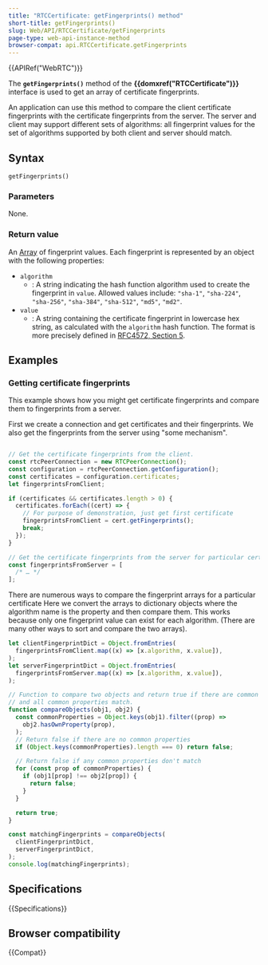 ```yaml
---
title: "RTCCertificate: getFingerprints() method"
short-title: getFingerprints()
slug: Web/API/RTCCertificate/getFingerprints
page-type: web-api-instance-method
browser-compat: api.RTCCertificate.getFingerprints
---
```


{{APIRef("WebRTC")}}

The **`getFingerprints()`** method of the **{{domxref("RTCCertificate")}}** interface is used to get an array of certificate fingerprints.

An application can use this method to compare the client certificate fingerprints with the certificate fingerprints from the server.
The server and client may support different sets of algorithms: all fingerprint values for the set of algorithms supported by both client and server should match.

## Syntax

```js-nolint
getFingerprints()
```

### Parameters

None.

### Return value

An [Array](/en-US/docs/Web/JavaScript/Reference/Global_Objects/Array) of fingerprint values.
Each fingerprint is represented by an object with the following properties:

- `algorithm`
  - : A string indicating the hash function algorithm used to create the fingerprint in `value`.
    Allowed values include: `"sha-1"`, `"sha-224"`, `"sha-256"`, `"sha-384"`, `"sha-512"`, `"md5"`, `"md2"`.<!-- from [RFC4572] Section 5. -->
- `value`
  - : A string containing the certificate fingerprint in lowercase hex string, as calculated with the `algorithm` hash function.
    The format is more precisely defined in [RFC4572, Section 5](https://www.rfc-editor.org/rfc/rfc4572#section-5).

## Examples

### Getting certificate fingerprints

This example shows how you might get certificate fingerprints and compare them to fingerprints from a server.

First we create a connection and get certificates and their fingerprints.
We also get the fingerprints from the server using "some mechanism".

```js

// Get the certificate fingerprints from the client.
const rtcPeerConnection = new RTCPeerConnection();
const configuration = rtcPeerConnection.getConfiguration();
const certificates = configuration.certificates;
let fingerprintsFromClient;

if (certificates && certificates.length > 0) {
  certificates.forEach((cert) => {
    // For purpose of demonstration, just get first certificate
    fingerprintsFromClient = cert.getFingerprints();
    break;
  });
}

// Get the certificate fingerprints from the server for particular certificate (pseudo code)
const fingerprintsFromServer = [
  /* … */
];
```

There are numerous ways to compare the fingerprint arrays for a particular certificate
Here we convert the arrays to dictionary objects where the algorithm name is the property and then compare them.
This works because only one fingerprint value can exist for each algorithm.
(There are many other ways to sort and compare the two arrays).

```js
let clientFingerprintDict = Object.fromEntries(
  fingerprintsFromClient.map((x) => [x.algorithm, x.value]),
);
let serverFingerprintDict = Object.fromEntries(
  fingerprintsFromServer.map((x) => [x.algorithm, x.value]),
);

// Function to compare two objects and return true if there are common properties
// and all common properties match.
function compareObjects(obj1, obj2) {
  const commonProperties = Object.keys(obj1).filter((prop) =>
    obj2.hasOwnProperty(prop),
  );
  // Return false if there are no common properties
  if (Object.keys(commonProperties).length === 0) return false;

  // Return false if any common properties don't match
  for (const prop of commonProperties) {
    if (obj1[prop] !== obj2[prop]) {
      return false;
    }
  }

  return true;
}

const matchingFingerprints = compareObjects(
  clientFingerprintDict,
  serverFingerprintDict,
);
console.log(matchingFingerprints);
```

## Specifications

{{Specifications}}

## Browser compatibility

{{Compat}}
